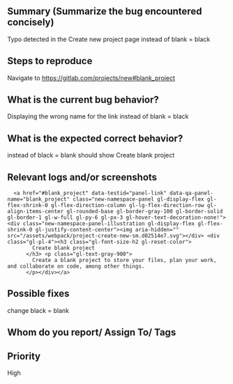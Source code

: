 
## Summary (Summarize the bug encountered concisely)

Typo detected in the Create new project page 
instead of blank = black

## Steps to reproduce     

Navigate to  https://gitlab.com/projects/new#blank_project
   

## What is the current bug behavior?

Displaying the wrong name for the link
instead of blank = black

## What is the expected correct behavior?
instead of black = blank
should show Create blank project

     
## Relevant logs and/or screenshots

      <a href="#blank_project" data-testid="panel-link" data-qa-panel-name="blank_project" class="new-namespace-panel gl-display-flex gl-flex-shrink-0 gl-flex-direction-column gl-lg-flex-direction-row gl-align-items-center gl-rounded-base gl-border-gray-100 gl-border-solid gl-border-1 gl-w-full gl-py-6 gl-px-3 gl-hover-text-decoration-none!"><div class="new-namespace-panel-illustration gl-display-flex gl-flex-shrink-0 gl-justify-content-center"><img aria-hidden="" src="/assets/webpack/project-create-new-sm.d02514e7.svg"></div> <div class="gl-pl-4"><h3 class="gl-font-size-h2 gl-reset-color">
            Create blank project
          </h3> <p class="gl-text-gray-900">
            Create a blank project to store your files, plan your work, and collaborate on code, among other things.
          </p></div></a>

## Possible fixes

change black = blank

## Whom do you report/ Assign To/ Tags



## Priority

      
High